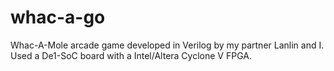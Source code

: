 # whac-a-go

Whac-A-Mole arcade game developed in Verilog by my partner Lanlin and I. Used a De1-SoC board with a Intel/Altera Cyclone V FPGA.

